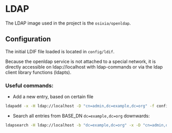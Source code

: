 # LDAP

The LDAP image used in the project is the `osixia/openldap`.

## Configuration

The initial LDIF file loaded is located in `config/ldif`.

Because the openldap service is not attached to a special network, it is directly accessible on ldap://localhost with ldap-commands or
via the ldap client library functions (ldapts).

### Useful commands:

- Add a new entry, based on certain file
```bash
ldapadd -x -H ldap://localhost -D "cn=admin,dc=example,dc=org" -f config/spsh.ldif -W
```

- Search all entries from BASE_DN `dc=example,dc=org` downwards:
```bash
ldapsearch -H ldap://localhost -b "dc=example,dc=org" -x -D "cn=admin,dc=example,dc=org" -W
```
